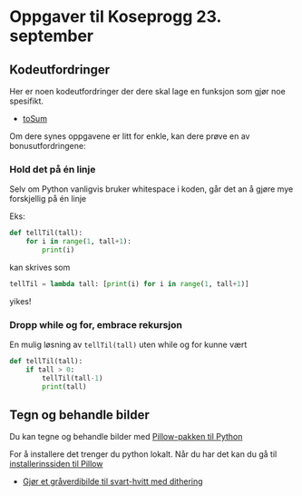 # Oppgaver til Koseprogg 23. september

## Kodeutfordringer
Her er noen kodeutfordringer der dere skal lage en funksjon som gjør noe spesifikt.

- [toSum](tosum.md)

Om dere synes oppgavene er litt for enkle, kan dere prøve en av bonusutfordringene:

### Hold det på én linje

Selv om Python vanligvis bruker whitespace i koden, går det an å gjøre mye forskjellig på én linje

Eks:

```python
def tellTil(tall):
    for i in range(1, tall+1):
        print(i)
```
kan skrives som
```python
tellTil = lambda tall: [print(i) for i in range(1, tall+1)]
```
yikes!

### Dropp while og for, embrace rekursjon

En mulig løsning av `tellTil(tall)` uten while og for kunne vært

```python
def tellTil(tall):
    if tall > 0:
        tellTil(tall-1)
        print(tall)
```


## Tegn og behandle bilder
Du kan tegne og behandle bilder med [Pillow-pakken til Python](https://pillow.readthedocs.io/en/stable/#)

For å installere det trenger du python lokalt. Når du har det kan du gå til [installerinssiden til Pillow](https://pillow.readthedocs.io/en/stable/installation.html)

- [Gjør et gråverdibilde til svart-hvitt med dithering](dithering/dithering.md)
